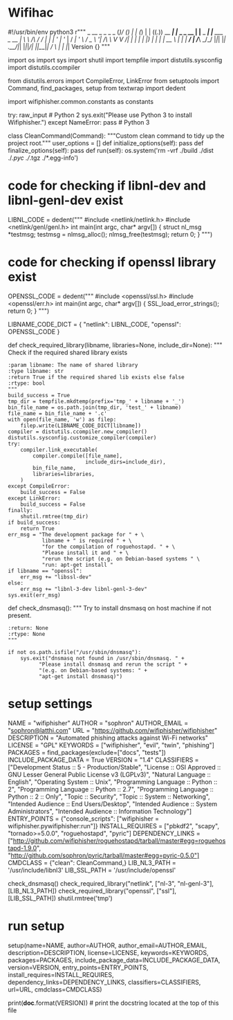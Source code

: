 # Wifihac
#!/usr/bin/env python3
r"""
                     _  __ _       _     _     _
                    (_)/ _(_)     | |   (_)   | |
  ((.))    __      ___| |_ _ _ __ | |__  _ ___| |__   ___ _ __
    |      \ \ /\ / / |  _| | '_ \| '_ \| / __| '_ \ / _ \ '__|
   /_\      \ V  V /| | | | | |_) | | | | \__ \ | | |  __/ |
  /___\      \_/\_/ |_|_| |_| .__/|_| |_|_|___/_| |_|\___|_|
 /     \                    | |
                            |_|  Version {}
"""



import os
import sys
import shutil
import tempfile
import distutils.sysconfig
import distutils.ccompiler

from distutils.errors import CompileError, LinkError
from setuptools import Command, find_packages, setup
from textwrap import dedent

import wifiphisher.common.constants as constants

try:
    raw_input  # Python 2
    sys.exit("Please use Python 3 to install Wifiphisher.")
except NameError:
    pass  # Python 3


class CleanCommand(Command):
    """Custom clean command to tidy up the project root."""
    user_options = []
    def initialize_options(self):
        pass
    def finalize_options(self):
        pass
    def run(self):
        os.system('rm -vrf ./build ./dist ./*.pyc ./*.tgz ./*.egg-info')

# code for checking if libnl-dev and libnl-genl-dev exist
LIBNL_CODE = dedent("""
#include <netlink/netlink.h>
#include <netlink/genl/genl.h>
int main(int argc, char* argv[])
{
   struct nl_msg *testmsg;
   testmsg = nlmsg_alloc();
   nlmsg_free(testmsg);
   return 0;
}
""")

# code for checking if openssl library exist
OPENSSL_CODE = dedent("""
#include <openssl/ssl.h>
#include <openssl/err.h>
int main(int argc, char* argv[])
{
    SSL_load_error_strings();
    return 0;
}
""")

LIBNAME_CODE_DICT = {
    "netlink": LIBNL_CODE,
    "openssl": OPENSSL_CODE
}


def check_required_library(libname, libraries=None, include_dir=None):
    """
    Check if the required shared library exists

    :param libname: The name of shared library
    :type libname: str
    :return True if the required shared lib exists else false
    :rtype: bool
    """
    build_success = True
    tmp_dir = tempfile.mkdtemp(prefix='tmp_' + libname + '_')
    bin_file_name = os.path.join(tmp_dir, 'test_' + libname)
    file_name = bin_file_name + '.c'
    with open(file_name, 'w') as filep:
        filep.write(LIBNAME_CODE_DICT[libname])
    compiler = distutils.ccompiler.new_compiler()
    distutils.sysconfig.customize_compiler(compiler)
    try:
        compiler.link_executable(
            compiler.compile([file_name],
                             include_dirs=include_dir),
            bin_file_name,
            libraries=libraries,
        )
    except CompileError:
        build_success = False
    except LinkError:
        build_success = False
    finally:
        shutil.rmtree(tmp_dir)
    if build_success:
        return True
    err_msg = "The development package for " + \
               libname + " is required " + \
               "for the compilation of roguehostapd. " + \
               "Please install it and " + \
               "rerun the script (e.g. on Debian-based systems " \
               "run: apt-get install " 
    if libname == "openssl":
        err_msg += "libssl-dev"
    else:
        err_msg += "libnl-3-dev libnl-genl-3-dev"
    sys.exit(err_msg) 

def check_dnsmasq():
    """
    Try to install dnsmasq on host machine if not present.

    :return: None
    :rtype: None
    """

    if not os.path.isfile("/usr/sbin/dnsmasq"):
        sys.exit("dnsmasq not found in /usr/sbin/dnsmasq. " + 
              "Please install dnsmasq and rerun the script " +
              "(e.g. on Debian-based systems: " +
              "apt-get install dnsmasq)")

# setup settings
NAME = "wifiphisher"
AUTHOR = "sophron"
AUTHOR_EMAIL = "sophron@latthi.com"
URL = "https://github.com/wifiphisher/wifiphisher"
DESCRIPTION = "Automated phishing attacks against Wi-Fi networks"
LICENSE = "GPL"
KEYWORDS = ["wifiphisher", "evil", "twin", "phishing"]
PACKAGES = find_packages(exclude=["docs", "tests"])
INCLUDE_PACKAGE_DATA = True
VERSION = "1.4"
CLASSIFIERS = ["Development Status :: 5 - Production/Stable",
               "License :: OSI Approved :: GNU Lesser General Public License v3 (LGPLv3)",
               "Natural Language :: English", "Operating System :: Unix",
               "Programming Language :: Python :: 2", "Programming Language :: Python :: 2.7",
               "Programming Language :: Python :: 2 :: Only", "Topic :: Security",
               "Topic :: System :: Networking", "Intended Audience :: End Users/Desktop",
               "Intended Audience :: System Administrators",
               "Intended Audience :: Information Technology"]
ENTRY_POINTS = {"console_scripts": ["wifiphisher = wifiphisher.pywifiphisher:run"]}
INSTALL_REQUIRES = ["pbkdf2", "scapy", "tornado>=5.0.0", "roguehostapd", "pyric"]
DEPENDENCY_LINKS = \
["http://github.com/wifiphisher/roguehostapd/tarball/master#egg=roguehostapd-1.9.0", \
"http://github.com/sophron/pyric/tarball/master#egg=pyric-0.5.0"]
CMDCLASS = {"clean": CleanCommand,}
LIB_NL3_PATH = '/usr/include/libnl3'
LIB_SSL_PATH = '/usr/include/openssl'

check_dnsmasq()
check_required_library("netlink", ["nl-3", "nl-genl-3"],
                       [LIB_NL3_PATH])
check_required_library("openssl", ["ssl"],
                       [LIB_SSL_PATH])
shutil.rmtree('tmp')

# run setup
setup(name=NAME, author=AUTHOR, author_email=AUTHOR_EMAIL, description=DESCRIPTION,
      license=LICENSE, keywords=KEYWORDS, packages=PACKAGES,
      include_package_data=INCLUDE_PACKAGE_DATA, version=VERSION, entry_points=ENTRY_POINTS,
      install_requires=INSTALL_REQUIRES, dependency_links=DEPENDENCY_LINKS,
      classifiers=CLASSIFIERS, url=URL, cmdclass=CMDCLASS)

print(__doc__.format(VERSION))  # print the docstring located at the top of this file
